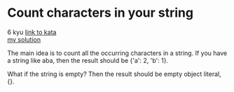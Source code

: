 # Count characters in your string
6 kyu
[link to kata](https://www.codewars.com/kata/52efefcbcdf57161d4000091/train/javascript)
<br>
[my solution](./kata.js)

The main idea is to count all the occurring characters in a string. If you have a string like aba, then the result should be {'a': 2, 'b': 1}.

What if the string is empty? Then the result should be empty object literal, {}.